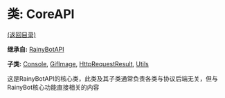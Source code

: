 # 类: CoreAPI

[(返回目录)](./)

**继承自:** [RainyBotAPI](RainyBotAPI.md)

**子类:** [Console](Console.md), [GifImage](GifImage.md), [HttpRequestResult](HttpRequestResult.md), [Utils](Utils.md)

这是RainyBotAPI的核心类，此类及其子类通常负责各类与协议后端无关，但与RainyBot核心功能直接相关的内容
